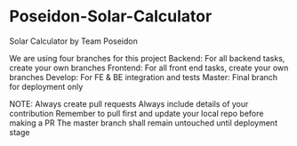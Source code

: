 # Poseidon-Solar-Calculator
Solar Calculator by Team Poseidon

We are using four branches for this project
Backend: For all backend tasks, create your own branches
Frontend: For all front end tasks, create your own branches
Develop: For FE & BE integration and tests
Master: Final branch for deployment only 

NOTE: Always create pull requests
      Always include details of your contribution
      Remember to pull first and update your local repo before making a PR
      The master branch shall remain untouched until deployment stage
